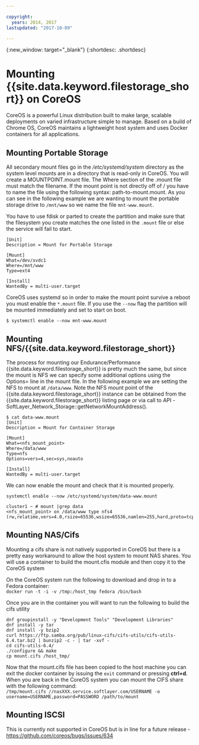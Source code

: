 ```yaml
---

copyright:
  years: 2014, 2017
lastupdated: "2017-10-09"

---
```

{:new_window: target="_blank"}
{:shortdesc: .shortdesc}

# Mounting {{site.data.keyword.filestorage_short}} on CoreOS

CoreOS is a powerful Linux distribution built to make large, scalable deployments on varied infrastructure simple to manage. Based on a build of Chrome OS, CoreOS maintains a lightweight host system and uses Docker containers for all applications.

## Mounting Portable Storage

All secondary mount files go in the */etc/systemd/system* directory as the system level mounts are in a directory that is read-only in CoreOS. You will create a MOUNTPOINT.mount file. The Where section of the .mount file must match the filename. If the mount point is not directly off of / you have to name the file using the following syntax: path-to-mount.mount. As you can see in the following example we are wanting to mount the portable storage drive to `/mnt/www` so we name the file `mnt-www.mount`.

You have to use fdisk or parted to create the partition and make sure that the filesystem you create matches the one listed in the `.mount` file or else the service will fail to start.


```
[Unit]
Description = Mount for Portable Storage

[Mount]
What=/dev/xvdc1
Where=/mnt/www
Type=ext4

[Install]
WantedBy = multi-user.target
```

CoreOS uses systemd so in order to make the mount point survive a reboot you must enable the `*.mount` file. If you use the `--now` flag the partition will be mounted immediately and set to start on boot.

`$ systemctl enable --now mnt-www.mount`

## Mounting NFS/{{site.data.keyword.filestorage_short}}

The process for mounting our Endurance/Performance {{site.data.keyword.filestorage_short}} is pretty much the same, but since the mount is NFS we can specify some additional options using the Options= line in the mount file. In the following example we are setting the NFS to mount at `/data/www`. Note the NFS mount point of the {{site.data.keyword.filestorage_short}} instance can be obtained from the {{site.data.keyword.filestorage_short}} listing page or via call to API -SoftLayer_Network_Storage::getNetworkMountAddress().

```
$ cat data-www.mount
[Unit]
Description = Mount for Container Storage

[Mount]
What=<nfs_mount_point>
Where=/data/www
Type=nfs
Options=vers=4,sec=sys,noauto

[Install]
WantedBy = multi-user.target
```

We can now enable the mount and check that it is mounted properly.

```
systemctl enable --now /etc/systemd/system/data-www.mount

cluster1 ~ # mount |grep data
<nfs_mount_point> on /data/www type nfs4 (rw,relatime,vers=4.0,rsize=65536,wsize=65536,namlen=255,hard,proto=tcp,port=0,timeo=600,retrans=2,sec=sys,clientaddr=10.81.x.x,local_lock=none,addr=10.1.x.x)
```
 
## Mounting NAS/Cifs

Mounting a cifs share is not natively supported in CoreOS but there is a pretty easy workaround to allow the host system to mount NAS shares. You will use a container to build the mount.cfis module and then copy it to the CoreOS system
 
On the CoreOS system run the following to download and drop in to a Fedora container:  <br/>
`docker run -t -i -v /tmp:/host_tmp fedora /bin/bash`
 
Once you are in the container you will want to run the following to build the cifs utility
```
dnf groupinstall -y "Development Tools" "Development Libraries"
dnf install -y tar
dnf install -y bzip2
curl https://ftp.samba.org/pub/linux-cifs/cifs-utils/cifs-utils-6.4.tar.bz2 | bunzip2 -c - | tar -xvf -
cd cifs-utils-6.4/
./configure && make
cp mount.cifs /host_tmp/
```
 
Now that the mount.cifs file has been copied to the host machine you can exit the docker container by issuing the `exit` command or pressing **ctrl+d**. When you are back in the CoreOS system you can mount the CIFS share with the following command: <br/>
`/tmp/mount.cifs //nasXXX.service.softlayer.com/USERNAME -o username=USERNAME,password=PASSWORD /path/to/mount`
 
## Mounting ISCSI

This is currently not supported in CoreOS but is in line for a future release - https://github.com/coreos/bugs/issues/634
